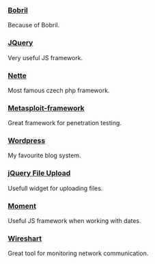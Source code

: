 ### [Bobril](https://github.com/Bobris/Bobril)
Because of Bobril.

### [JQuery](https://github.com/jquery/jquery)
Very useful JS framework.

### [Nette](https://github.com/nette/nette)
Most famous czech php framework.

### [Metasploit-framework](https://github.com/rapid7/metasploit-framework)
Great framework for penetration testing.

### [Wordpress](https://github.com/wordpress/wordpress)
My favourite blog system.

### [jQuery File Upload](https://github.com/blueimp/jQuery-File-Upload)
Usefull widget for uploading files.

### [Moment](https://github.com/moment/moment)
Useful JS framework when working with dates.

### [Wireshart](https://github.com/wireshark)
Great tool for monitoring network communication.